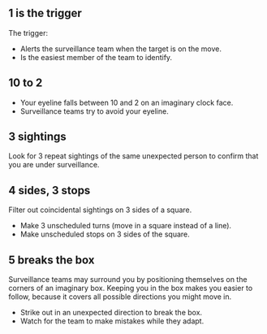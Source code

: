 [Title]: # (Five Rules of Counter-Surveillance)
[Order]: # (3)

## 1 is the trigger

The trigger: 
*	Alerts the surveillance team when the target is on the move. 
*	Is the easiest member of the team to identify.

## 10 to 2

*	Your eyeline falls between 10 and 2 on an imaginary clock face. 
*	Surveillance teams try to avoid your eyeline.

## 3 sightings

Look for 3 repeat sightings of the same unexpected person to confirm that you are under surveillance.

## 4 sides, 3 stops

Filter out coincidental sightings on 3 sides of a square.

*	Make 3 unscheduled turns (move in a square instead of a line).   
*	Make unscheduled stops on 3 sides of the square.  

## 5 breaks the box

Surveillance teams may surround you by positioning themselves on the corners of an imaginary box. Keeping you in the box makes you easier to follow, because it covers all possible directions you might move in. 

*	Strike out in an unexpected direction to break the box.
*	Watch for the team to make mistakes while they adapt.

